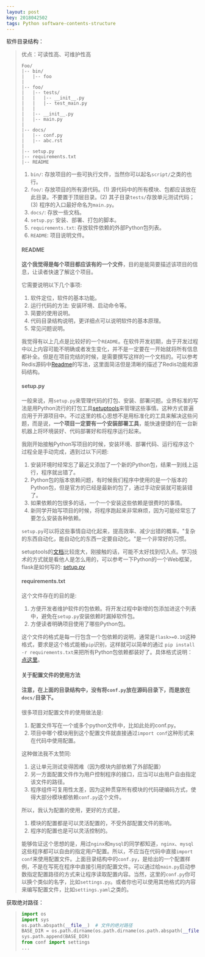 ```yaml
---
layout: post
key: 2018042502
tags: Python software-contents-structure
---
```


<!--more-->

软件目录结构：

> 优点：可读性高、可维护性高
>
> ```
> Foo/
> |-- bin/
> |   |-- foo
> |
> |-- foo/
> |   |-- tests/
> |   |   |-- __init__.py
> |   |   |-- test_main.py
> |   |
> |   |-- __init__.py
> |   |-- main.py
> |
> |-- docs/
> |   |-- conf.py
> |   |-- abc.rst
> |
> |-- setup.py
> |-- requirements.txt
> |-- README
> ```
>
> 1. `bin/`: 存放项目的一些可执行文件，当然你可以起名`script/`之类的也行。
> 2. `foo/`: 存放项目的所有源代码。(1) 源代码中的所有模块、包都应该放在此目录。不要置于顶层目录。(2) 其子目录`tests/`存放单元测试代码； (3) 程序的入口最好命名为`main.py`。
> 3. `docs/`: 存放一些文档。
> 4. `setup.py`: 安装、部署、打包的脚本。
> 5. `requirements.txt`: 存放软件依赖的外部Python包列表。
> 6. `README`: 项目说明文件。
>
> 
>
> #### README
>
> **这个我觉得是每个项目都应该有的一个文件**，目的是能简要描述该项目的信息，让读者快速了解这个项目。
>
> 它需要说明以下几个事项:
>
> 1. 软件定位，软件的基本功能。
> 2. 运行代码的方法: 安装环境、启动命令等。
> 3. 简要的使用说明。
> 4. 代码目录结构说明，更详细点可以说明软件的基本原理。
> 5. 常见问题说明。
>
> 我觉得有以上几点是比较好的一个`README`。在软件开发初期，由于开发过程中以上内容可能不明确或者发生变化，并不是一定要在一开始就将所有信息都补全。但是在项目完结的时候，是需要撰写这样的一个文档的。可以参考Redis源码中[Readme](https://github.com/antirez/redis#what-is-redis)的写法，这里面简洁但是清晰的描述了Redis功能和源码结构。
>
> #### setup.py
>
> 一般来说，用`setup.py`来管理代码的打包、安装、部署问题。业界标准的写法是用Python流行的打包工具[setuptools](https://pythonhosted.org/setuptools/setuptools.html#developer-s-guide)来管理这些事情。这种方式普遍应用于开源项目中。不过这里的核心思想不是用标准化的工具来解决这些问题，而是说，**一个项目一定要有一个安装部署工具**，能快速便捷的在一台新机器上将环境装好、代码部署好和将程序运行起来。
>
> 我刚开始接触Python写项目的时候，安装环境、部署代码、运行程序这个过程全是手动完成，遇到过以下问题:
>
> 1. 安装环境时经常忘了最近又添加了一个新的Python包，结果一到线上运行，程序就出错了。
> 2. Python包的版本依赖问题，有时候我们程序中使用的是一个版本的Python包，但是官方的已经是最新的包了，通过手动安装就可能装错了。
> 3. 如果依赖的包很多的话，一个一个安装这些依赖是很费时的事情。
> 4. 新同学开始写项目的时候，将程序跑起来非常麻烦，因为可能经常忘了要怎么安装各种依赖。
>
> `setup.py`可以将这些事情自动化起来，提高效率、减少出错的概率。"复杂的东西自动化，能自动化的东西一定要自动化。"是一个非常好的习惯。
>
> setuptools的[文档](https://pythonhosted.org/setuptools/setuptools.html#developer-s-guide)比较庞大，刚接触的话，可能不太好找到切入点。学习技术的方式就是看他人是怎么用的，可以参考一下Python的一个Web框架，flask是如何写的: [setup.py](https://github.com/mitsuhiko/flask/blob/master/setup.py)
>
> #### requirements.txt
>
> 这个文件存在的目的是:
>
> 1. 方便开发者维护软件的包依赖。将开发过程中新增的包添加进这个列表中，避免在`setup.py`安装依赖时漏掉软件包。
> 2. 方便读者明确项目使用了哪些Python包。
>
> 这个文件的格式是每一行包含一个包依赖的说明，通常是`flask>=0.10`这种格式，要求是这个格式能被`pip`识别，这样就可以简单的通过 `pip install -r requirements.txt`来把所有Python包依赖都装好了。具体格式说明： [点这里](https://pip.readthedocs.org/en/1.1/requirements.html)。
>
> #### 关于配置文件的使用方法
>
> #### 注意，在上面的目录结构中，没有将`conf.py`放在源码目录下，而是放在`docs/`目录下。
>
> 很多项目对配置文件的使用做法是:
>
> 1. 配置文件写在一个或多个python文件中，比如此处的conf.py。
> 2. 项目中哪个模块用到这个配置文件就直接通过`import conf`这种形式来在代码中使用配置。
>
> 这种做法我不太赞同:
>
> 1. 这让单元测试变得困难（因为模块内部依赖了外部配置）
> 2. 另一方面配置文件作为用户控制程序的接口，应当可以由用户自由指定该文件的路径。
> 3. 程序组件可复用性太差，因为这种贯穿所有模块的代码硬编码方式，使得大部分模块都依赖`conf.py`这个文件。
>
> 所以，我认为配置的使用，更好的方式是，
>
> 1. 模块的配置都是可以灵活配置的，不受外部配置文件的影响。
> 2. 程序的配置也是可以灵活控制的。
>
> 能够佐证这个思想的是，用过`nginx`和`mysql`的同学都知道，`nginx`、`mysql`这些程序都可以自由的指定用户配置。所以，不应当在代码中直接`import conf`来使用配置文件。上面目录结构中的`conf.py`，是给出的一个配置样例，不是在写死在程序中直接引用的配置文件。可以通过给`main.py`启动参数指定配置路径的方式来让程序读取配置内容。当然，这里的`conf.py`你可以换个类似的名字，比如`settings.py`。或者你也可以使用其他格式的内容来编写配置文件，比如`settings.yaml`之类的。



获取绝对路径：

> ```python
> import os
> import sys
> os.path.abspath(__file__)  # 文件的绝对路径
> BASE_DIR = os.path.dirname(os.path.dirname(os.path.abspath(__file__)))  # 去除本路径获得上一级文件夹名
> sys.path.append(BASE_DIR)
> from conf import settings
> ...
> ```

